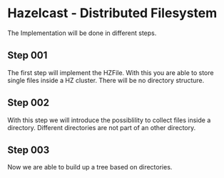 # Hazelcast - Distributed Filesystem

The Implementation will be done in different steps.

## Step 001
The first step will implement the HZFile. With this you are able to store single files inside a HZ cluster.
There will be no directory structure.
## Step 002
With this step we will introduce the possiblility to collect files inside a directory.
Different directories are not part of an other directory.

## Step 003
Now we are able to build up a tree based on directories.

